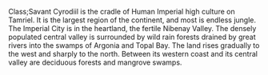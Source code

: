 Class;Savant
Cyrodiil is the cradle of Human Imperial high culture on Tamriel. It is the largest region of the continent, and most is endless jungle. The Imperial City is in the heartland, the fertile Nibenay Valley. The densely populated central valley is surrounded by wild rain forests drained by great rivers into the swamps of Argonia and Topal Bay. The land rises gradually to the west and sharply to the north. Between its western coast and its central valley are deciduous forests and mangrove swamps.
